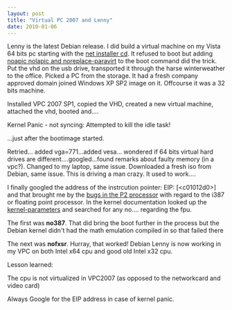 ```yaml
---
layout: post
title: "Virtual PC 2007 and Lenny"
date: 2010-01-06
---
```


<p>Lenny is the latest Debian release. I did build a virtual machine on my Vista 64 bits pc starting with the <a href="http://cdimage.debian.org/debian-cd/5.0.3/i386/iso-cd/debian-503-i386-netinst.iso">net installer cd</a>. It refused to boot but adding <a href="http://kartones.net/blogs/kartones/archive/2009/02/18/installing-debian-5-0-in-virtual-pc-2007.aspx">noapic nolapic and noreplace-paravirt</a> to the boot command did the trick. Put the vhd on the usb drive, transported it through the harse winterweather to the office. Picked a PC from the storage. It had a fresh company approved domain joined Windows XP SP2 image on it. Offcourse it was a 32 bits machine.</p>
<p>Installed VPC 2007 SP1, copied the VHD, created a new virtual machine, attached the vhd, booted and....</p>
<p>Kernel Panic - not syncing: Attempted to kill the idle task!</p>
<p>...just after the bootimage started.</p>
<p>Retried... added vga=771...added vesa... wondered if 64 bits virtual hard drives are different....googled...found remarks about faulty memory (in a vpc?). Changed to my laptop, same issue. Downloaded a fresh iso from Debian, same issue. This is driving a man crazy. It used to work....</p>
<p>I finally googled the address of the instrcution pointer: EIP: [&lt;c01012d0&gt;] and that brought me by the <a href="http://lkml.org/lkml/2008/5/3/60">bugs in the P2 processor</a> with regard to the i387 or floating point processor. In the kernel documentation looked up the <a href="http://www.mjmwired.net/kernel/Documentation/kernel-parameters.txt">kernel-parameters</a> and searched for any no.... regarding the fpu.</p>
<p>The first was <strong>no387</strong>. That did bring the boot further in the process but the Debian kernel didn't had the math emulation compiled in so that failed there</p>
<p>The next was <strong>nofxsr</strong>. Hurray, that worked! Debian Lenny is now working in my VPC on both Intel x64 cpu and good old Intel x32 cpu.</p>
<p>Lesson learned:</p>
<p>The cpu is not virtualized in VPC2007 (as opposed to the networkcard and video card)</p>
<p>Always Google for the EIP address in case of kernel panic.</p>
